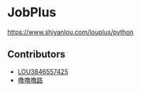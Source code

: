 # JobPlus

https://www.shiyanlou.com/louplus/python

## Contributors

* [LOU3846557425](https://github.com/128144)
* [噜噜噜路](https://github.com/jasminezi)
